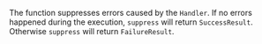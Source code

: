 The function suppresses errors caused by the `Handler`. If no errors happened
during the execution, `suppress` will return `SuccessResult`. Otherwise
`suppress` will return `FailureResult`.
